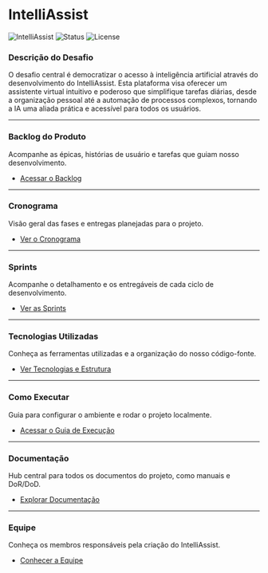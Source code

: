 # IntelliAssist

![IntelliAssist](https://img.shields.io/badge/project-IntelliAssist-blue)
![Status](https://img.shields.io/badge/status-em%20desenvolvimento-yellow)
![License](https://img.shields.io/badge/license-MIT-green)

### Descrição do Desafio
O desafio central é democratizar o acesso à inteligência artificial através do desenvolvimento do IntelliAssist. Esta plataforma visa oferecer um assistente virtual intuitivo e poderoso que simplifique tarefas diárias, desde a organização pessoal até a automação de processos complexos, tornando a IA uma aliada prática e acessível para todos os usuários.

---

### Backlog do Produto
Acompanhe as épicas, histórias de usuário e tarefas que guiam nosso desenvolvimento.
- [Acessar o Backlog](./Docs/PRODUCT_BACKLOG.md)

---

### Cronograma
Visão geral das fases e entregas planejadas para o projeto.
- [Ver o Cronograma](./Docs/TIMELINE.md)

---

### Sprints
Acompanhe o detalhamento e os entregáveis de cada ciclo de desenvolvimento.
- [Ver as Sprints](./Docs/SPRINTS.md)

---

### Tecnologias Utilizadas
Conheça as ferramentas utilizadas e a organização do nosso código-fonte.
- [Ver Tecnologias e Estrutura](./Docs/TECHNOLOGIES.md)

---

### Como Executar
Guia para configurar o ambiente e rodar o projeto localmente.
- [Acessar o Guia de Execução](./Docs/HOW_TO_RUN.md)

---

### Documentação
Hub central para todos os documentos do projeto, como manuais e DoR/DoD.
- [Explorar Documentação](./Docs/DOCUMENTATION.md)

---

### Equipe
Conheça os membros responsáveis pela criação do IntelliAssist.
- [Conhecer a Equipe](./Docs/TEAM.md)